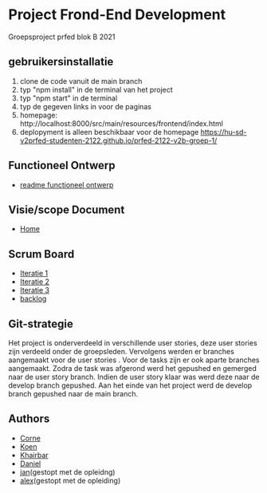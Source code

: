 
# Project Frond-End Development
Groepsproject prfed blok B 2021

## gebruikersinstallatie 
1. clone de code vanuit de main branch
2. typ "npm install" in de terminal van het project
3. typ "npm start" in de terminal
4. typ de gegeven links in voor de paginas
5. homepage: http://localhost:8000/src/main/resources/frontend/index.html
6. deplopyment is alleen beschikbaar voor de homepage https://hu-sd-v2prfed-studenten-2122.github.io/prfed-2122-v2b-groep-1/
   
## Functioneel Ontwerp

* [readme functioneel ontwerp](https://github.com/HU-SD-V2PRFED-studenten-2122/prfed-2122-v2b-groep-1/blob/main/docs/ReadMe.md)

## Visie/scope Document
* [Home](https://github.com/HU-SD-V2PRFED-studenten-2122/prfed-2122-v2b-groep-1/wiki)

## Scrum Board
* [Iteratie 1](https://github.com/HU-SD-V2PRFED-studenten-2122/prfed-2122-v2b-groep-1/projects/1)
* [Iteratie 2](https://github.com/HU-SD-V2PRFED-studenten-2122/prfed-2122-v2b-groep-1/projects/5)
* [Iteratie 3](https://github.com/HU-SD-V2PRFED-studenten-2122/prfed-2122-v2b-groep-1/projects/6)
* [backlog](https://github.com/HU-SD-V2PRFED-studenten-2122/prfed-2122-v2b-groep-1/projects/3)

## Git-strategie
Het project is onderverdeeld in verschillende user stories, deze user stories zijn verdeeld onder de groepsleden. Vervolgens werden er branches aangemaakt voor de user stories . Voor de tasks zijn er ook aparte branches aangemaakt. Zodra de task was afgerond werd het gepushed en gemerged naar de user story branch. Indien de user story klaar was werd deze naar de develop branch gepushed. Aan het einde van het project werd de develop branch gepushed naar de main branch.

## Authors
- [Corne](https://github.com/cornevanbarneveld)
- [Koen](https://github.com/koen1508)
- [Khairbar](https://github.com/Khaibar-coder34)
- [Daniel](https://github.com/DanielDmln)
- [jan](https://github.com/pannie)(gestopt met de opleidng)
- [alex](https://github.com/eenjesta)(gestopt met de opleiding)






